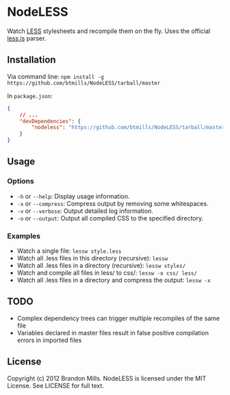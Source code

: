 # NodeLESS

Watch [LESS](http://lesscss.org) stylesheets and recompile them on the fly. Uses the official [less.js](https://github.com/cloudhead/less.js) parser.

## Installation

Via command line: `npm install -g https://github.com/btmills/NodeLESS/tarball/master`

In `package.json`:
```json
{
	// ...
	"devDependencies": {
		"nodeless": "https://github.com/btmills/NodeLESS/tarball/master"
	}
}
```

## Usage

### Options

- `-h` or `--help`: Display usage information.
- `-x` or `--compress`: Compress output by removing some whitespaces.
- `-v` or `--verbose`: Output detailed log information.
- `-o` or `--output`: Output all compiled CSS to the specified directory.

### Examples

- Watch a single file: `lessw style.less`
- Watch all .less files in this directory (recursive): `lessw`
- Watch all .less files in a directory (recursive): `lessw styles/`
- Watch and compile all files in less/ to css/: `lessw -o css/ less/`
- Watch all .less files in a directory and compress the output: `lessw -x`

## TODO

- Complex dependency trees can trigger multiple recompiles of the same file
- Variables declared in master files result in false positive compilation errors in imported files

## License

Copyright (c) 2012 Brandon Mills.
NodeLESS is licensed under the MIT License. See LICENSE for full text.
